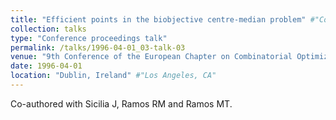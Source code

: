 ```yaml
---
title: "Efficient points in the biobjective centre-median problem" #"Conference Proceeding talk 3 on Relevant Topic in Your Field"
collection: talks
type: "Conference proceedings talk"
permalink: /talks/1996-04-01_03-talk-03
venue: "9th Conference of the European Chapter on Combinatorial Optimization (ECCO 9)" #"Testing Institute of America 2014 Annual Conference"
date: 1996-04-01
location: "Dublin, Ireland" #"Los Angeles, CA"
---
```

Co-authored with Sicilia J, Ramos RM and Ramos MT.